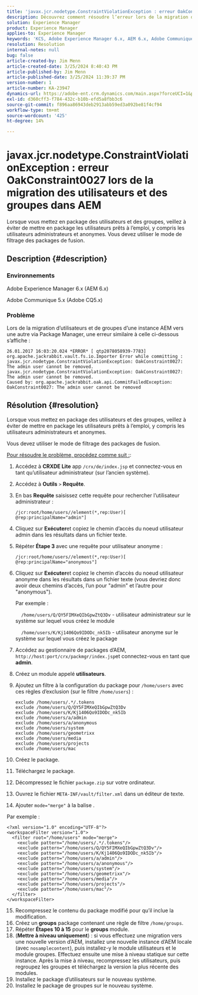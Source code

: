 ```yaml
---
title: 'javax.jcr.nodetype.ConstraintViolationException : erreur OakConstraint0027 lors de la migration des utilisateurs et des groupes dans AEM'
description: Découvrez comment résoudre l’erreur lors de la migration d’utilisateurs et de groupes d’une instance AEM vers une autre via Package Manager.
solution: Experience Manager
product: Experience Manager
applies-to: Experience Manager
keywords: 'KCS, Adobe Experience Manager 6.x, AEM 6.x, Adobe Communique 5.x, Adobe CQ5.x, javax.jcr.nodetype.ConstraintViolationException : erreur OakConstraint0027, migrer, utilisateur, groupe'
resolution: Resolution
internal-notes: null
bug: false
article-created-by: Jim Menn
article-created-date: 3/25/2024 8:40:43 PM
article-published-by: Jim Menn
article-published-date: 3/25/2024 11:39:37 PM
version-number: 1
article-number: KA-23947
dynamics-url: https://adobe-ent.crm.dynamics.com/main.aspx?forceUCI=1&pagetype=entityrecord&etn=knowledgearticle&id=fd1dacef-e7ea-ee11-a204-6045bd006268
exl-id: d360cff3-f784-432c-b10b-efd5a8fbb3c6
source-git-commit: f896aa86943deb2913abb59ed3a092be81f4cf94
workflow-type: tm+mt
source-wordcount: '425'
ht-degree: 14%

---
```


# javax.jcr.nodetype.ConstraintViolationException : erreur OakConstraint0027 lors de la migration des utilisateurs et des groupes dans AEM


Lorsque vous mettez en package des utilisateurs et des groupes, veillez à éviter de mettre en package les utilisateurs prêts à l’emploi, y compris les utilisateurs administrateurs et anonymes. Vous devez utiliser le mode de filtrage des packages de fusion.

## Description {#description}


### Environnements

Adobe Experience Manager 6.x (AEM 6.x)

Adobe Communique 5.x (Adobe CQ5.x)

### Problème

Lors de la migration d’utilisateurs et de groupes d’une instance AEM vers une autre via Package Manager, une erreur similaire à celle ci-dessous s’affiche :


```
26.01.2017 16:03:20.024 *ERROR* [ qtp2078058939-7783]  org.apache.jackrabbit.vault.fs.io.Importer Error while committing : javax.jcr.nodetype.ConstraintViolationException: OakConstraint0027: The admin user cannot be removed.
javax.jcr.nodetype.ConstraintViolationException: OakConstraint0027: The admin user cannot be removed.
Caused by: org.apache.jackrabbit.oak.api.CommitFailedException: OakConstraint0027: The admin user cannot be removed
```



## Résolution {#resolution}


Lorsque vous mettez en package des utilisateurs et des groupes, veillez à éviter de mettre en package les utilisateurs prêts à l’emploi, y compris les utilisateurs administrateurs et anonymes.

Vous devez utiliser le mode de filtrage des packages de fusion.

<u>Pour résoudre le problème, procédez comme suit :</u>:

1. Accédez à <b>CRXDE Lite</b> app `/crx/de/index.jsp` et connectez-vous en tant qu’utilisateur administrateur (sur l’ancien système).
2. Accédez à <b>Outils</b> `>`  <b>Requête</b>.
3. En bas <b>Requête</b> saisissez cette requête pour rechercher l’utilisateur administrateur :






   ```
   /jcr:root/home/users//element(*,rep:User)[ @rep:principalName="admin"]
   ```




4. Cliquez sur <b>Exécuter</b>et copiez le chemin d’accès du noeud utilisateur admin dans les résultats dans un fichier texte.
5. Répéter <b>Étape 3 </b>avec une requête pour utilisateur anonyme :






   ```
   /jcr:root/home/users//element(*,rep:User)[ @rep:principalName="anonymous"]
   ```




6. Cliquez sur <b>Exécuter</b>et copiez le chemin d’accès du noeud utilisateur anonyme dans les résultats dans un fichier texte (vous devriez donc avoir deux chemins d’accès, l’un pour &quot;admin&quot; et l’autre pour &quot;anonymous&quot;).

   Par exemple :

       `/home/users/Q/QY5FIMXeQIbGpwZtQ3Dv` - utilisateur administrateur sur le système sur lequel vous créez le module

       `/home/users/K/Kj1406Qo9IDODc_nk5Ib` - utilisateur anonyme sur le système sur lequel vous créez le package


7. Accédez au gestionnaire de packages d’AEM, `http://host:port/crx/packmgr/index.jsp`et connectez-vous en tant que <b>admin</b>.
8. Créez un module appelé <b>utilisateurs</b>.


9. Ajoutez un filtre à la configuration du package pour `/home/users` avec ces règles d’exclusion (sur le filtre `/home/users`) :




   ```
   exclude /home/users/.*/.tokens
   exclude /home/users/Q/QY5FIMXeQIbGpwZtQ3Dv
   exclude /home/users/K/Kj1406Qo9IDODc_nk5Ib
   exclude /home/users/a/admin
   exclude /home/users/a/anonymous
   exclude /home/users/system
   exclude /home/users/geometrixx
   exclude /home/users/media
   exclude /home/users/projects
   exclude /home/users/mac
   ```




10. Créez le package.
11. Téléchargez le package.
12. Décompressez le fichier `package.zip` sur votre ordinateur.
13. Ouvrez le fichier `META-INF/vault/filter.xml` dans un éditeur de texte.
14. Ajouter `mode="merge"` à la balise .

   Par exemple :




   ```
   <?xml version="1.0" encoding="UTF-8"?>
   <workspaceFilter version="1.0">
     <filter root="/home/users" mode="merge">
       <exclude pattern="/home/users/.*/.tokens"/>
       <exclude pattern="/home/users/Q/QY5FIMXeQIbGpwZtQ3Dv"/>
       <exclude pattern="/home/users/K/Kj1406Qo9IDODc_nk5Ib"/>
       <exclude pattern="/home/users/a/admin"/>
       <exclude pattern="/home/users/a/anonymous"/>
       <exclude pattern="/home/users/system"/>
       <exclude pattern="/home/users/geometrixx"/>
       <exclude pattern="/home/users/media"/>
       <exclude pattern="/home/users/projects"/>
       <exclude pattern="/home/users/mac"/>
     </filter>
   </workspaceFilter>
   ```




15. Recompressez le contenu du package modifié pour qu’il inclue la modification.
16. Créez un <b>groups</b> package contenant une règle de filtre `/home/groups`.
17. Répéter <b>Étapes 10 à 15</b> pour le <b>groups</b> module.
18. (<b>Mettre à niveau uniquement</b>) : si vous effectuez une migration vers une nouvelle version d’AEM, installez une nouvelle instance d’AEM locale (avec `nosamplecontent`), puis installez-y le module utilisateurs et le module groupes. Effectuez ensuite une mise à niveau statique sur cette instance. Après la mise à niveau, recompressez les utilisateurs, puis regroupez les groupes et téléchargez la version la plus récente des modules.
19. Installez le package d’utilisateurs sur le nouveau système.
20. Installez le package de groupes sur le nouveau système.
